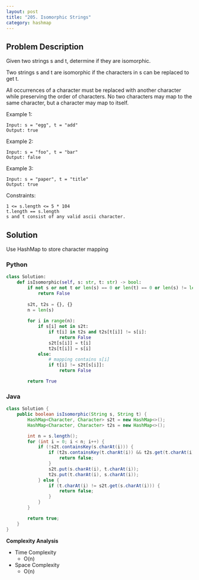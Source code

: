 ```yaml
---
layout: post
title: "205. Isomorphic Strings"
category: hashmap
---
```



## Problem Description

Given two strings s and t, determine if they are isomorphic.

Two strings s and t are isomorphic if the characters in s can be replaced to get t.

All occurrences of a character must be replaced with another character while preserving the order of characters. No two characters may map to the same character, but a character may map to itself.

Example 1:

```
Input: s = "egg", t = "add"
Output: true
```

Example 2:

```
Input: s = "foo", t = "bar"
Output: false
```

Example 3:

```
Input: s = "paper", t = "title"
Output: true
```

Constraints:

```
1 <= s.length <= 5 * 104
t.length == s.length
s and t consist of any valid ascii character.
```

## Solution

Use HashMap to store character mapping

### Python

```python
class Solution:
    def isIsomorphic(self, s: str, t: str) -> bool:
        if not s or not t or len(s) == 0 or len(t) == 0 or len(s) != len(t):
            return False
        
        s2t, t2s = {}, {}
        n = len(s)
        
        for i in range(n):
            if s[i] not in s2t:
                if t[i] in t2s and t2s[t[i]] != s[i]:
                    return False
                s2t[s[i]] = t[i]
                t2s[t[i]] = s[i]
            else:
                # mapping contains s[i]
                if t[i] != s2t[s[i]]:
                    return False

        return True
```

### Java

```java
class Solution {
    public boolean isIsomorphic(String s, String t) {
        HashMap<Character, Character> s2t = new HashMap<>();
        HashMap<Character, Character> t2s = new HashMap<>();

        int n = s.length();
        for (int i = 0; i < n; i++) {
            if (!s2t.containsKey(s.charAt(i))) {
                if (t2s.containsKey(t.charAt(i)) && t2s.get(t.charAt(i)) != s.charAt(i)) {
                    return false;
                }
                s2t.put(s.charAt(i), t.charAt(i));
                t2s.put(t.charAt(i), s.charAt(i));
            } else {
                if (t.charAt(i) != s2t.get(s.charAt(i))) {
                    return false;
                }
            }
        }

        return true;
    }
}
```

**Complexity Analysis**

- Time Complexity
  - O(n)
- Space Complexity
  - O(n)


